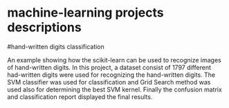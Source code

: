 # machine-learning projects descriptions
#hand-written digits classification


An example showing how the scikit-learn can be used to recognize images of hand-written digits.
In this project, a dataset consist of 1797 different had-written digits were used for recognizing the hand-written digits.
The SVM classifier was used for classification and Grid Search method was used also for determining the best SVM kernel.
Finally the confusion matrix and classification report displayed the final results.

